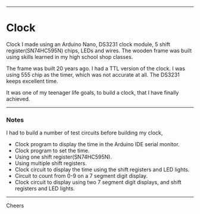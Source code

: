 --------------------------------------------------------------------------------
# Clock

Clock I made using an Arduino Nano, 
DS3231 clock module, 5 shift register(SN74HC595N) chips, LEDs and wires.
The wooden frame was built using skills learned in my high school shop classes.

The frame was built 20 years ago.
I had a TTL version of the clock.
I was using 555 chip as the timer, which was not accurate at all.
The DS3231 keeps excellent time.

It was one of my teenager life goals, to build a clock, that I have finally achieved.

--------------------------------------------------------------------------------
### Notes

I had to build a number of test circuits before building my clock,
+ Clock program to display the time in the Arduino IDE serial monitor.
+ Clock program to set the time.
+ Using one shift register(SN74HC595N).
+ Using multiple shift registers.
+ Clock circuit to display the time using the shift registers and LED lights.
+ Circuit to count from 0-9 on a 7 segment digit display.
+ Clock circuit to display using two 7 segment digit displays, and shift registers and LED lights.

--------------------------------------------------------------------------------
Cheers